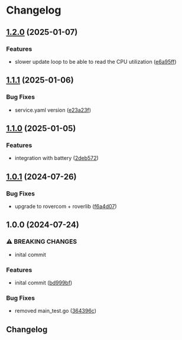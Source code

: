 # Changelog

## [1.2.0](https://github.com/VU-ASE/display/compare/v1.1.1...v1.2.0) (2025-01-07)


### Features

* slower update loop to be able to read the CPU utilization ([e6a95ff](https://github.com/VU-ASE/display/commit/e6a95ffbe30d9857d87ca99cfcf1307bf61c20d8))

## [1.1.1](https://github.com/VU-ASE/display/compare/v1.1.0...v1.1.1) (2025-01-06)


### Bug Fixes

* service.yaml version ([e23a23f](https://github.com/VU-ASE/display/commit/e23a23fe29f3e3b369ce9cd7848739f0ac453f0a))

## [1.1.0](https://github.com/VU-ASE/display/compare/v1.0.1...v1.1.0) (2025-01-05)


### Features

* integration with battery ([2deb572](https://github.com/VU-ASE/display/commit/2deb572051c852b98c9d880817874eef2e57192d))

## [1.0.1](https://github.com/VU-ASE/display/compare/v1.0.0...v1.0.1) (2024-07-26)


### Bug Fixes

* upgrade to rovercom + roverlib ([f6a4d07](https://github.com/VU-ASE/display/commit/f6a4d071eb0797626c4c7413e11bd8d5822db900))

## 1.0.0 (2024-07-24)


### ⚠ BREAKING CHANGES

* inital commit

### Features

* inital commit ([bd999bf](https://github.com/VU-ASE/display/commit/bd999bf739ef0bc03a9b480536d589b57ffb58b3))


### Bug Fixes

* removed main_test.go ([364396c](https://github.com/VU-ASE/display/commit/364396cc99fc472af622ddd573f9510c4353c47d))

## Changelog
